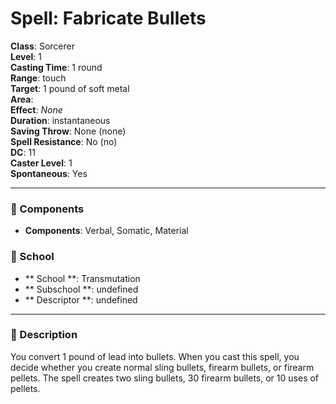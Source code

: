 
# Spell: Fabricate Bullets
**Class**: Sorcerer  
**Level**: 1  
**Casting Time**: 1 round  
**Range**: touch  
**Target**: 1 pound of soft metal  
**Area**:   
**Effect**: _None_  
**Duration**: instantaneous  
**Saving Throw**: None (none)  
**Spell Resistance**: No (no)  
**DC**: 11  
**Caster Level**: 1  
**Spontaneous**: Yes

---

### 🔮 Components
- **Components**: Verbal, Somatic, Material

### 🏫 School
- ** School **: Transmutation
- ** Subschool **: undefined
- ** Descriptor **: undefined
---

### 📜 Description
You convert 1 pound of lead into bullets. When you cast this spell, you decide whether you create normal sling bullets, firearm bullets, or firearm pellets. The spell creates two sling bullets, 30 firearm bullets, or 10 uses of pellets.

